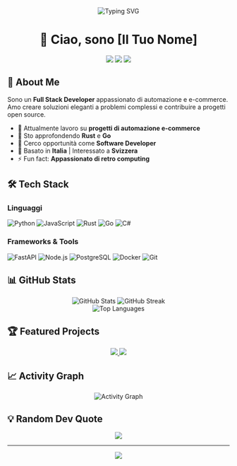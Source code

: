 <div align="center">
  <img src="https://readme-typing-svg.herokuapp.com?font=Fira+Code&pause=1000&color=2F81F7&center=true&vCenter=true&width=435&lines=Full+Stack+Developer;Python+%7C+JavaScript+%7C+Rust;Open+Source+Enthusiast" alt="Typing SVG" />
</div>

<h1 align="center">👋 Ciao, sono [Il Tuo Nome]</h1>

<p align="center">
  <a href="https://linkedin.com/in/tuoprofilo"><img src="https://img.shields.io/badge/LinkedIn-0077B5?style=for-the-badge&logo=linkedin&logoColor=white"/></a>
  <a href="mailto:tua@email.com"><img src="https://img.shields.io/badge/Email-D14836?style=for-the-badge&logo=gmail&logoColor=white"/></a>
  <a href="https://twitter.com/tuoaccount"><img src="https://img.shields.io/badge/Twitter-1DA1F2?style=for-the-badge&logo=twitter&logoColor=white"/></a>
</p>

## 🚀 About Me

Sono un **Full Stack Developer** appassionato di automazione e e-commerce. Amo creare soluzioni eleganti a problemi complessi e contribuire a progetti open source.

- 🔭 Attualmente lavoro su **progetti di automazione e-commerce**
- 🌱 Sto approfondendo **Rust** e **Go**
- 💼 Cerco opportunità come **Software Developer**
- 📍 Basato in **Italia** | Interessato a **Svizzera**
- ⚡ Fun fact: **Appassionato di retro computing**

## 🛠️ Tech Stack

### Linguaggi
![Python](https://img.shields.io/badge/Python-3776AB?style=for-the-badge&logo=python&logoColor=white)
![JavaScript](https://img.shields.io/badge/JavaScript-F7DF1E?style=for-the-badge&logo=javascript&logoColor=black)
![Rust](https://img.shields.io/badge/Rust-000000?style=for-the-badge&logo=rust&logoColor=white)
![Go](https://img.shields.io/badge/Go-00ADD8?style=for-the-badge&logo=go&logoColor=white)
![C#](https://img.shields.io/badge/C%23-239120?style=for-the-badge&logo=c-sharp&logoColor=white)

### Frameworks & Tools
![FastAPI](https://img.shields.io/badge/FastAPI-009688?style=for-the-badge&logo=fastapi&logoColor=white)
![Node.js](https://img.shields.io/badge/Node.js-339933?style=for-the-badge&logo=node.js&logoColor=white)
![PostgreSQL](https://img.shields.io/badge/PostgreSQL-316192?style=for-the-badge&logo=postgresql&logoColor=white)
![Docker](https://img.shields.io/badge/Docker-2496ED?style=for-the-badge&logo=docker&logoColor=white)
![Git](https://img.shields.io/badge/Git-F05032?style=for-the-badge&logo=git&logoColor=white)

## 📊 GitHub Stats

<div align="center">
  <img src="https://github-readme-stats.vercel.app/api?username=jate17&show_icons=true&theme=tokyonight&hide_border=true" alt="GitHub Stats" />
  <img src="https://github-readme-streak-stats.herokuapp.com/?user=jate17&theme=tokyonight&hide_border=true" alt="GitHub Streak" />
</div>

<div align="center">
  <img src="https://github-readme-stats.vercel.app/api/top-langs/?username=jate17&layout=compact&theme=tokyonight&hide_border=true" alt="Top Languages" />
</div>

## 🏆 Featured Projects

<div align="center">
  <a href="https://github.com/jate17/progetto1">
    <img src="https://github-readme-stats.vercel.app/api/pin/?username=jate17&repo=progetto1&theme=tokyonight&hide_border=true" />
  </a>
  <a href="https://github.com/jate17/progetto2">
    <img src="https://github-readme-stats.vercel.app/api/pin/?username=jate17&repo=progetto2&theme=tokyonight&hide_border=true" />
  </a>
</div>

## 📈 Activity Graph

<div align="center">
  <img src="https://github-readme-activity-graph.vercel.app/graph?username=jate17&theme=tokyo-night&hide_border=true" alt="Activity Graph" />
</div>

## 💡 Random Dev Quote

<div align="center">
  <img src="https://quotes-github-readme.vercel.app/api?type=horizontal&theme=tokyonight" />
</div>

---

<div align="center">
  <img src="https://komarev.com/ghpvc/?username=jate17&color=blueviolet&style=flat-square&label=Profile+Views" />
</div>
